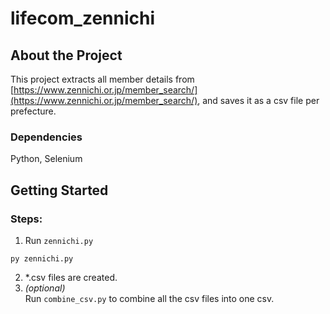 # lifecom_zennichi

## About the Project

This project extracts all member details from
[https://www.zennichi.or.jp/member_search/](https://www.zennichi.or.jp/member_search/), and saves it as a csv file per prefecture.

### Dependencies

Python, Selenium

## Getting Started

### Steps:

1. Run `zennichi.py`
```
py zennichi.py
```
2. \*.csv files are created.
3. _(optional)_<br>Run `combine_csv.py` to combine all the csv files into one csv.
